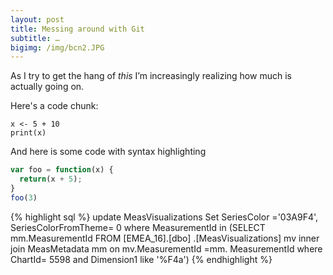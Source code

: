 ```yaml
---
layout: post
title: Messing around with Git
subtitle: …
bigimg: /img/bcn2.JPG
---
```


As I try to get the hang of _this_ I’m increasingly realizing how much is actually going on.



Here's a code chunk:

~~~
x <- 5 + 10
print(x)
~~~

And here is some code with syntax highlighting

```javascript
var foo = function(x) {
  return(x + 5);
}
foo(3)
```

{% highlight sql %}
update MeasVisualizations
Set SeriesColor ='03A9F4', SeriesColorFromTheme= 0
where MeasurementId in (SELECT mm.MeasurementId
  FROM [EMEA_16].[dbo] .[MeasVisualizations] mv inner join MeasMetadata mm on mv.MeasurementId =mm. MeasurementId where ChartId= 5598 and Dimension1 like '%F4a')
{% endhighlight %}
